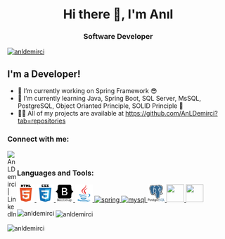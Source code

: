 <h1 align="center">Hi there 👋, I'm Anıl</h1>
<h3 align="center">Software Developer</h3>

<p align="left"> <a href="https://github.com/ryo-ma/github-profile-trophy"><img src="https://github-profile-trophy.vercel.app/?username=anldemirci" alt="anldemirci" /></a> </p>

## I'm a Developer!
- 🔭 I’m currently working on Spring Framework 😎
- 🌱 I'm currently learning Java, Spring Boot, SQL Server, MsSQL, PostgreSQL, Object Orianted Principle, SOLID Principle 🥳
- 👨‍💻 All of my projects are available at https://github.com/AnLDemirci?tab=repositories

### Connect with me: 
[<img align="left" alt="AnLDemirci | LinkedIn" width="22px" src="https://cdn.jsdelivr.net/npm/simple-icons@v3/icons/linkedin.svg" />][linkedin]
<br />

### Languages and Tools:
<p> 
<a href="https://www.w3.org/html/" target="_blank"> <img src="https://raw.githubusercontent.com/devicons/devicon/master/icons/html5/html5-original-wordmark.svg" alt="html5" width="40" height="40"/> </a> <a href="https://www.w3schools.com/css/" target="_blank"> <img src="https://raw.githubusercontent.com/devicons/devicon/master/icons/css3/css3-original-wordmark.svg" alt="css3" width="40" height="40"/> </a> <a href="https://getbootstrap.com" target="_blank"> <img src="https://raw.githubusercontent.com/devicons/devicon/master/icons/bootstrap/bootstrap-plain-wordmark.svg" alt="bootstrap" width="40" height="40"/> </a> <a href="https://www.java.com" target="_blank"> <img src="https://raw.githubusercontent.com/devicons/devicon/master/icons/java/java-original.svg" alt="java" width="40" height="40"/> <a href="https://spring.io" target="_blank"> <img src="https://brandslogos.com/wp-content/uploads/images/large/spring-logo.png" alt="spring" width="33" height="35"/> </a> <a href="https://www.microsoft.com/en-us/sql-server" target="_blank"> <img src="https://www.svgrepo.com/show/303229/microsoft-sql-server-logo.svg" alt="mysql" width="40" height="40"/> </a> <a href="https://www.postgresql.org" target="_blank"> <img src="https://raw.githubusercontent.com/devicons/devicon/master/icons/postgresql/postgresql-original-wordmark.svg" alt="postgresql" width="40" height="40"/> </a> <a href="https://tr.reactjs.org/" target="_blank"> <img src="https://upload.wikimedia.org/wikipedia/commons/a/a7/React-icon.svg" width="40" height="40"/> </a><a href="https://reactnative.dev/" target="_blank"> <img src="https://upload.wikimedia.org/wikipedia/commons/a/a7/React-icon.svg" width="40" height="40"/> </a>
</p> <p><img align="left" src="https://github-readme-stats.vercel.app/api/top-langs?username=anldemirci&show_icons=true&locale=en&layout=compact" alt="anldemirci" /></p>
<p>&nbsp;<img align="center" src="https://github-readme-stats.vercel.app/api?username=anldemirci&show_icons=true&locale=en" alt="anldemirci" /></p>
<p><img align="center" src="https://github-readme-streak-stats.herokuapp.com/?user=anldemirci&" alt="anldemirci" /></p>

[linkedin]: https://www.linkedin.com/in/mehmet-an%C4%B1l-demirci-506211159/
[websitem]: http://anildemirc.com/
<!--
**AnLDemirci/AnLDemirci** is a ✨ _special_ ✨ repository because its `README.md` (this file) appears on your GitHub profile.

Here are some ideas to get you started:

- 🔭 I’m currently working on ...
- 🌱 I’m currently learning ...
- 👯 I’m looking to collaborate on ...
- 🤔 I’m looking for help with ...
- 💬 Ask me about ...
- 📫 How to reach me: ...
- 😄 Pronouns: ...
- ⚡ Fun fact: ...
-->

